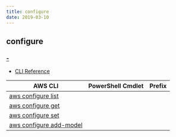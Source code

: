 ```yaml
---
title: configure
date: 2019-03-10
---
```


## configure

### [-]()

* [CLI Reference](https://docs.aws.amazon.com/cli/latest/reference/configure/index.html)

|AWS CLI|PowerShell Cmdlet|Prefix|
|----|----|:--:|
|[aws configure list](https://docs.aws.amazon.com/cli/latest/reference/configure/list.html)|||
|[aws configure get](https://docs.aws.amazon.com/cli/latest/reference/configure/get.html)|||
|[aws configure set](https://docs.aws.amazon.com/cli/latest/reference/configure/set.html)|||
|[aws configure add-model](https://docs.aws.amazon.com/cli/latest/reference/configure/add-model.html)|||

